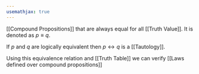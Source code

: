```yaml
---
usemathjax: true
---
```


[[Compound Propositions]] that are always equal for all [[Truth Value]]. It is denoted as $p \equiv q$.

If *p* and *q* are logically equivalent then $p \leftrightarrow q$ is a [[Tautology]].

Using this equivalence relation and [[Truth Table]] we can verify [[Laws defined over compound propositions]]